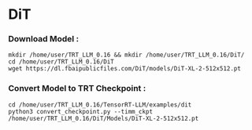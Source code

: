 # DiT

### Download Model : 
```
mkdir /home/user/TRT_LLM_0.16 && mkdir /home/user/TRT_LLM_0.16/DiT/
cd /home/user/TRT_LLM_0.16/DiT
wget https://dl.fbaipublicfiles.com/DiT/models/DiT-XL-2-512x512.pt
```

### Convert Model to TRT Checkpoint : 
```
cd /home/user/TRT_LLM_0.16/TensorRT-LLM/examples/dit
python3 convert_checkpoint.py --timm_ckpt /home/user/TRT_LLM_0.16/DiT/Models/DiT-XL-2-512x512.pt
```
